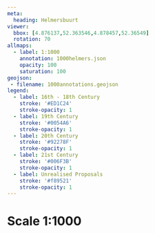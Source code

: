 ```yaml
---
meta:
  heading: Helmersbuurt
viewer:
  bbox: [4.876137,52.363546,4.878457,52.36549]
  rotation: 70
allmaps:
  - label: 1:1000
    annotation: 1000helmers.json
    opacity: 100
    saturation: 100
geojson:
 - filename: 1000annotations.geojson
legend:
  - label: 16th - 18th Century
    stroke: '#ED1C24'
    stroke-opacity: 1
  - label: 19th Century
    stroke: '#0054A6'
    stroke-opacity: 1
  - label: 20th Century
    stroke: '#92278F'
    stroke-opacity: 1
  - label: 21st Century
    stroke: '#006F3B'
    stroke-opacity: 1
  - label: Unrealised Proposals
    stroke: '#f89521'
    stroke-opacity: 1
---
```

# Scale 1:1000
